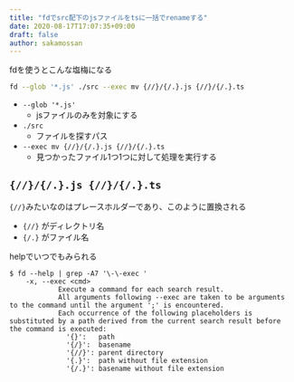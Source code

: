 ```yaml
---
title: "fdでsrc配下のjsファイルをtsに一括でrenameする"
date: 2020-08-17T17:07:35+09:00
draft: false
author: sakamossan
---
```


fdを使うとこんな塩梅になる

```bash
fd --glob '*.js' ./src --exec mv {//}/{/.}.js {//}/{/.}.ts
```

- `--glob '*.js'`
  - jsファイルのみを対象にする
- `./src`
  - ファイルを探すパス
- `--exec mv {//}/{/.}.js {//}/{/.}.ts`
  - 見つかったファイル1つ1つに対して処理を実行する


## `{//}/{/.}.js {//}/{/.}.ts`

`{//}`みたいなのはプレースホルダーであり、このように置換される

- `{//}` がディレクトリ名
- `{/.}` がファイル名

helpでいつでもみられる

```
$ fd --help | grep -A7 '\-\-exec '
    -x, --exec <cmd>
            Execute a command for each search result.
            All arguments following --exec are taken to be arguments to the command until the argument ';' is encountered.
            Each occurrence of the following placeholders is substituted by a path derived from the current search result before the command is executed:
              '{}':   path
              '{/}':  basename
              '{//}': parent directory
              '{.}':  path without file extension
              '{/.}': basename without file extension

```
